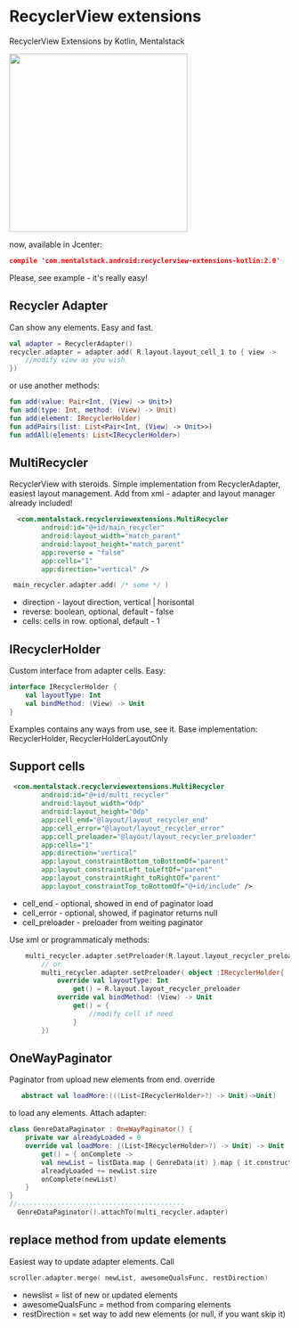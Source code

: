 # RecyclerView extensions
RecyclerView Extensions by Kotlin, Mentalstack

<img src="https://github.com/mentalstack/recyclerview-extensions/blob/master/example.gif" width="320"/>

now, available in Jcenter:

```JSON
compile 'com.mentalstack.android:recyclerview-extensions-kotlin:2.0'
```

Please, see example - it's really easy!

## Recycler Adapter
Can show any elements. Easy and fast.
```kotlin
val adapter = RecyclerAdapter()
recycler.adapter = adapter add( R.layout.layout_cell_1 to { view -> 
	//modify view as you wish 
}) 
```

or use another methods:
```kotlin
fun add(value: Pair<Int, (View) -> Unit>)
fun add(type: Int, method: (View) -> Unit)
fun add(element: IRecyclerHolder) 
fun addPairs(list: List<Pair<Int, (View) -> Unit>>)
fun addAll(elements: List<IRecyclerHolder>)
```

## MultiRecycler
RecyclerView with steroids.
Simple implementation from RecyclerAdapter, easiest layout management. Add from xml - adapter and layout manager already included!
```xml
  <com.mentalstack.recyclerviewextensions.MultiRecycler
        android:id="@+id/main_recycler"
        android:layout_width="match_parent"
        android:layout_height="match_parent"
        app:reverse = "false" 
        app:cells="1"
        app:direction="vertical" />
```

```kotlin
 main_recycler.adapter.add( /* some */ )
```
 - direction - layout direction, vertical | horisontal
 - reverse: boolean, optional, default - false
 - cells: cells in row. optional, default - 1

## IRecyclerHolder
Custom interface from adapter cells. Easy:
```kotlin
interface IRecyclerHolder {
    val layoutType: Int
    val bindMethod: (View) -> Unit
}
```
Examples contains any ways from use, see it.
Base implementation: RecyclerHolder, RecyclerHolderLayoutOnly

## Support cells
```xml
 <com.mentalstack.recyclerviewextensions.MultiRecycler
        android:id="@+id/multi_recycler"
        android:layout_width="0dp"
        android:layout_height="0dp"
        app:cell_end="@layout/layout_recycler_end"
        app:cell_error="@layout/layout_recycler_error"
        app:cell_preloader="@layout/layout_recycler_preloader"
        app:cells="1"
        app:direction="vertical"
        app:layout_constraintBottom_toBottomOf="parent"
        app:layout_constraintLeft_toLeftOf="parent"
        app:layout_constraintRight_toRightOf="parent"
        app:layout_constraintTop_toBottomOf="@+id/include" />
```
- cell_end - optional, showed in end of paginator load
- cell_error - optional, showed, if paginator returns null
- cell_preloader - preloader from weiting paginator

Use xml or programmaticaly methods:
```kotlin
	multi_recycler.adapter.setPreloader(R.layout.layout_recycler_preloader)
        // or
        multi_recycler.adapter.setPreloader( object :IRecyclerHolder{
            override val layoutType: Int 
                get() = R.layout.layout_recycler_preloader
            override val bindMethod: (View) -> Unit
                get() = {
                    //modify cell if need
                }
        })
```

## OneWayPaginator
Paginator from upload new elements from end.
override 
```kotlin 
   abstract val loadMore:(((List<IRecyclerHolder>?) -> Unit)->Unit)
```
to load any elements. Attach adapter:
```kotlin
class GenreDataPaginator : OneWayPaginator() {
    private var alreadyLoaded = 0
    override val loadMore: ((List<IRecyclerHolder>?) -> Unit) -> Unit
        get() = { onComplete ->
        val newList = listData.map { GenreData(it) }.map { it.constructViewCell2() }
        alreadyLoaded += newList.size
        onComplete(newList)
    }
}
//------------------------------------------
  GenreDataPaginator().attachTo(multi_recycler.adapter)
```

## replace method from update elements
Easiest way to update adapter elements. Call
```kotlin
scroller.adapter.merge( newList, awesomeQualsFunc, restDirection)
```
 - newslist = list of new or updated elements
 - awesomeQualsFunc = method from comparing elements
 - restDirection = set way to add new elements (or null, if you want skip it)
